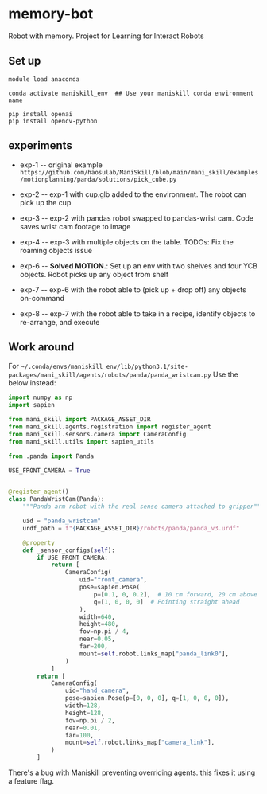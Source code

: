 # memory-bot
Robot with memory. Project for Learning for Interact Robots

## Set up
```
module load anaconda

conda activate maniskill_env  ## Use your maniskill conda environment name

pip install openai
pip install opencv-python
```

## experiments

* exp-1 -- original example `https://github.com/haosulab/ManiSkill/blob/main/mani_skill/examples/motionplanning/panda/solutions/pick_cube.py`
* exp-2 -- exp-1 with cup.glb added to the environment. The robot can pick up the cup
* exp-3 -- exp-2 with pandas robot swapped to pandas-wrist cam. Code saves wrist cam footage to image
* exp-4 -- exp-3 with multiple objects on the table. 
    TODOs: 
        Fix the roaming objects issue


* exp-6 -- **Solved MOTION.**: Set up an env with two shelves and four YCB objects. Robot picks up any object from shelf
* exp-7 -- exp-6 with the robot able to (pick up + drop off) any objects on-command
* exp-8 -- exp-7 with the robot able to take in a recipe, identify objects to re-arrange, and execute


## Work around
For `~/.conda/envs/maniskill_env/lib/python3.1/site-packages/mani_skill/agents/robots/panda/panda_wristcam.py`
Use the below instead: 

```python
import numpy as np
import sapien

from mani_skill import PACKAGE_ASSET_DIR
from mani_skill.agents.registration import register_agent
from mani_skill.sensors.camera import CameraConfig
from mani_skill.utils import sapien_utils

from .panda import Panda

USE_FRONT_CAMERA = True


@register_agent()
class PandaWristCam(Panda):
    """Panda arm robot with the real sense camera attached to gripper"""

    uid = "panda_wristcam"
    urdf_path = f"{PACKAGE_ASSET_DIR}/robots/panda/panda_v3.urdf"

    @property
    def _sensor_configs(self):
        if USE_FRONT_CAMERA:
            return [
                CameraConfig(
                    uid="front_camera",
                    pose=sapien.Pose(
                        p=[0.1, 0, 0.2],  # 10 cm forward, 20 cm above the base
                        q=[1, 0, 0, 0]  # Pointing straight ahead
                    ),
                    width=640,
                    height=480,
                    fov=np.pi / 4, 
                    near=0.05,
                    far=200,
                    mount=self.robot.links_map["panda_link0"],
                )
            ]
        return [
            CameraConfig(
                uid="hand_camera",
                pose=sapien.Pose(p=[0, 0, 0], q=[1, 0, 0, 0]),
                width=128,
                height=128,
                fov=np.pi / 2,
                near=0.01,
                far=100,
                mount=self.robot.links_map["camera_link"],
            )
        ]
```

There's a bug with Maniskill preventing overriding agents. this fixes it using a feature flag.